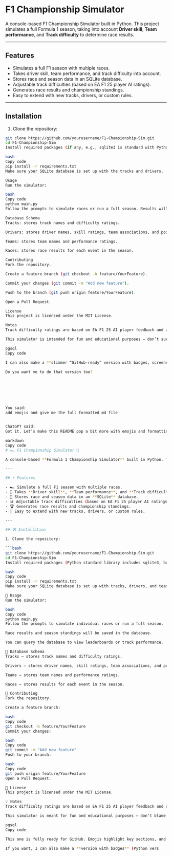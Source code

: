# F1 Championship Simulator

A console-based F1 Championship Simulator built in Python. This project simulates a full Formula 1 season, taking into account **Driver skill**, **Team performance**, and **Track difficulty** to determine race results.  

---

## Features

- Simulates a full F1 season with multiple races.
- Takes driver skill, team performance, and track difficulty into account.
- Stores race and season data in an SQLite database.
- Adjustable track difficulties (based on EA F1 25 player AI ratings).
- Generates race results and championship standings.
- Easy to extend with new tracks, drivers, or custom rules.

---

## Installation

1. Clone the repository:

```bash
git clone https://github.com/yourusername/F1-Championship-Sim.git
cd F1-Championship-Sim
Install required packages (if any, e.g., sqlite3 is standard with Python):

bash
Copy code
pip install -r requirements.txt
Make sure your SQLite database is set up with the tracks and drivers.

Usage
Run the simulator:

bash
Copy code
python main.py
Follow the prompts to simulate races or run a full season. Results will be stored in the database, and you can query the leaderboard after each race.

Database Schema
Tracks: stores track names and difficulty ratings.

Drivers: stores driver names, skill ratings, team associations, and points.

Teams: stores team names and performance ratings.

Races: stores race results for each event in the season.

Contributing
Fork the repository.

Create a feature branch (git checkout -b feature/YourFeature).

Commit your changes (git commit -m "Add new feature").

Push to the branch (git push origin feature/YourFeature).

Open a Pull Request.

License
This project is licensed under the MIT License.

Notes
Track difficulty ratings are based on EA F1 25 AI player feedback and are adjustable.

This simulator is intended for fun and educational purposes — don’t sue me if your driver crashes into the wall at Monaco.

pgsql
Copy code

I can also make a **slimmer “GitHub-ready” version with badges, screenshots, and a simple “quick start” section** if you want it to look more polished online.  

Do you want me to do that version too?







You said:
add emojis and give me the full formatted md file


ChatGPT said:
Got it. Let’s make this README pop a bit more with emojis and formatting while keeping it professional enough for GitHub. Here’s a fully formatted README.md for your F1 Championship Simulator:

markdown
Copy code
# 🏎️ F1 Championship Simulator 🏁

A console-based **Formula 1 Championship Simulator** built in Python. This project simulates a full F1 season, taking into account **Driver Skill**, **Team Performance**, and **Track Difficulty** to determine race results.  

---

## ⚡ Features

- 🏎️ Simulate a full F1 season with multiple races.  
- 🧠 Takes **Driver skill**, **Team performance**, and **Track difficulty** into account.  
- 💾 Stores race and season data in an **SQLite** database.  
- 📊 Adjustable track difficulties (based on EA F1 25 player AI ratings).  
- 🏆 Generates race results and championship standings.  
- 🔧 Easy to extend with new tracks, drivers, or custom rules.  

---

## 🛠️ Installation

1. Clone the repository:

```bash
git clone https://github.com/yourusername/F1-Championship-Sim.git
cd F1-Championship-Sim
Install required packages (Python standard library includes sqlite3, but others may be needed):

bash
Copy code
pip install -r requirements.txt
Make sure your SQLite database is set up with tracks, drivers, and teams.

🚀 Usage
Run the simulator:

bash
Copy code
python main.py
Follow the prompts to simulate individual races or run a full season.

Race results and season standings will be saved in the database.

You can query the database to view leaderboards or track performance.

📁 Database Schema
Tracks – stores track names and difficulty ratings.

Drivers – stores driver names, skill ratings, team associations, and points.

Teams – stores team names and performance ratings.

Races – stores results for each event in the season.

🤝 Contributing
Fork the repository.

Create a feature branch:

bash
Copy code
git checkout -b feature/YourFeature
Commit your changes:

bash
Copy code
git commit -m "Add new feature"
Push to your branch:

bash
Copy code
git push origin feature/YourFeature
Open a Pull Request.

📜 License
This project is licensed under the MIT License.

💡 Notes
Track difficulty ratings are based on EA F1 25 AI player feedback and are adjustable.

This simulator is meant for fun and educational purposes — don’t blame me if your driver crashes into the wall at Monaco! 🚧

pgsql
Copy code

This one is fully ready for GitHub. Emojis highlight key sections, and everything is cleanly structured with code blocks and headings.  

If you want, I can also make a **version with badges** (Python vers